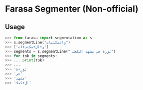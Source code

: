 # Farasa Segmenter (Non-official)

## Usage
```python
>>> from farasa import segmentation as s
>>> s.segmentLine("والمكتبات")
>>> ['و+ال+مكتب+ات']
>>> segments = s.segmentLine(" ثورة في مشهد الكعك")
>>> for tok in segments:
>>> ... print(tok)
>>> ...
>>> 'ثور+ة'
>>> 'في'
>>> 'مشهد'
>>> 'ال+كعك'
```




